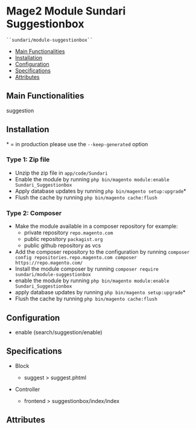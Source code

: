 # Mage2 Module Sundari Suggestionbox

    ``sundari/module-suggestionbox``

 - [Main Functionalities](#markdown-header-main-functionalities)
 - [Installation](#markdown-header-installation)
 - [Configuration](#markdown-header-configuration)
 - [Specifications](#markdown-header-specifications)
 - [Attributes](#markdown-header-attributes)


## Main Functionalities
suggestion

## Installation
\* = in production please use the `--keep-generated` option

### Type 1: Zip file

 - Unzip the zip file in `app/code/Sundari`
 - Enable the module by running `php bin/magento module:enable Sundari_Suggestionbox`
 - Apply database updates by running `php bin/magento setup:upgrade`\*
 - Flush the cache by running `php bin/magento cache:flush`

### Type 2: Composer

 - Make the module available in a composer repository for example:
    - private repository `repo.magento.com`
    - public repository `packagist.org`
    - public github repository as vcs
 - Add the composer repository to the configuration by running `composer config repositories.repo.magento.com composer https://repo.magento.com/`
 - Install the module composer by running `composer require sundari/module-suggestionbox`
 - enable the module by running `php bin/magento module:enable Sundari_Suggestionbox`
 - apply database updates by running `php bin/magento setup:upgrade`\*
 - Flush the cache by running `php bin/magento cache:flush`


## Configuration

 - enable (search/suggestion/enable)


## Specifications

 - Block
	- suggest > suggest.phtml

 - Controller
	- frontend > suggestionbox/index/index


## Attributes



